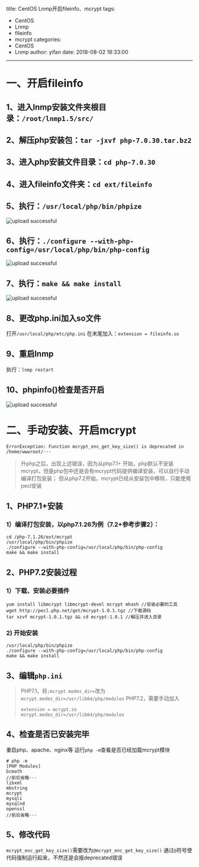 title: CentOS Lnmp开启fileinfo、mcrypt
tags:
  - CentOS
  - Lnmp
  - fileinfo
  - mcrypt
categories:
  - CentOS
  - Lnmp
author: yifan
date: 2018-08-02 18:33:00
---
# 一、开启fileinfo
## 1、进入lnmp安装文件夹根目录：`/root/lnmp1.5/src/`
## 2、解压php安装包：`tar -jxvf php-7.0.30.tar.bz2`
## 3、进入php安装文件目录：`cd php-7.0.30`
## 4、进入fileinfo文件夹：`cd ext/fileinfo`
<!-- more -->
## 5、执行：`/usr/local/php/bin/phpize`

![upload successful](/images/pasted-54.png)

## 6、执行：`./configure --with-php-config=/usr/local/php/bin/php-config`

![upload successful](/images/pasted-55.png)

## 7、执行：`make && make install`

![upload successful](/images/pasted-56.png)

## 8、更改php.ini加入so文件
打开`/usr/local/php/etc/php.ini`
在末尾加入：`extension = fileinfo.so`

## 9、重启lnmp
执行：`lnmp restart`

## 10、phpinfo()检查是否开启

![upload successful](/images/pasted-57.png)


# 二、手动安装、开启mcrypt
```
ErrorException: Function mcrypt_enc_get_key_size() is deprecated in /home/wwwroot/···
```
> 升php之后，出现上述错误，因为从php7.1+ 开始，php默认不安装mcrypt，但是php包中还是会有mcrypt代码提供编译安装，可以自行手动编译打包安装；
> 但从php7.2开始，mcrypt已经从安装包中移除，只能使用pecl安装

## 1、PHP7.1+安装
### 1）编译打包安装，以php7.1.26为例（7.2+参考步骤2）：
```
cd /php-7.1.26/ext/mcrypt
/usr/local/php/bin/phpize
./configure --with-php-config=/usr/local/php/bin/php-config
make && make install
```

## 2、PHP7.2安装过程
### 1）下载、安装必要插件
```
yum install libmcrypt libmcrypt-devel mcrypt mhash //安装必要的工具
wget http://pecl.php.net/get/mcrypt-1.0.1.tgz //下载源码
tar xzvf mcrypt-1.0.1.tgz && cd mcrypt-1.0.1 //解压并进入目录
```

### 2) 开始安装
```
/usr/local/php/bin/phpize
./configure --with-php-config=/usr/local/php/bin/php-config
make && make install
```

## 3、编辑`php.ini`
> PHP7.1，将`;mcrypt.modes_dir=`改为`mcrypt.modes_dir=/usr/lib64/php/modules`
> PHP7.2，需要手动加入
> ```
> extension = mcrypt.so
> mcrypt.modes_dir=/usr/lib64/php/modules
> ```

## 4、检查是否已安装完毕
重启php、apache、nginx等
运行`php -m`查看是否已经加载mcrypt模块
```
# php -m
[PHP Modules]
bcmath
//前后省略···
libxml
mbstring
mcrypt
mysqli
mysqlnd
openssl
//前后省略···
```

## 5、修改代码
`mcrypt_enc_get_key_size()`需要改为`@mcrypt_enc_get_key_size()`
通过`@`符号使代码强制运行起来，不然还是会报deprecated错误